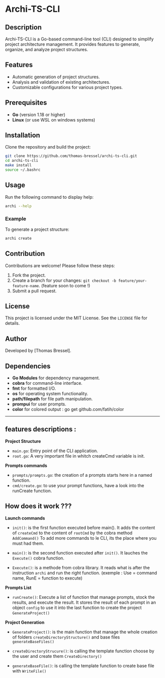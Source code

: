 # Archi-TS-CLI

## Description
Archi-TS-CLI is a Go-based command-line tool (CLI) designed to simplify project architecture management. It provides features to generate, organize, and analyze project structures.

## Features
- Automatic generation of project structures.
- Analysis and validation of existing architectures.
- Customizable configurations for various project types.

## Prerequisites
- **Go** (version 1.18 or higher)
- **Linux** (or use WSL on windows systems)


## Installation
Clone the repository and build the project:
```bash
git clone https://github.com/thomas-bressel/archi-ts-cli.git
cd archi-ts-cli
make install
source ~/.bashrc
```

## Usage
Run the following command to display help:
```bash
archi --help
```

### Example
To generate a project structure:
```bash
archi create
```

## Contribution
Contributions are welcome! Please follow these steps:
1. Fork the project.
2. Create a branch for your changes: `git checkout -b feature/your-feature-name`.  (feature soon to come !)
3. Submit a pull request.

## License
This project is licensed under the MIT License. See the `LICENSE` file for details.

## Author
Developed by [Thomas Bressel].

## Dependencies
- **Go Modules** for dependency management.
- **cobra** for command-line interface.
- **fmt** for formatted I/O.
- **os** for operating system functionality.
- **path/filepath** for file path manipulation.
- **prompui** for user prompts.
- **color** for colored output : go get github.com/fatih/color


____________________________________

## features descriptions :

**Project Structure**
- `main.go`: Entry point of the CLI application.
- `root.go`: A very important file in whitch createCmd variable is init.

**Prompts commands**
- `prompts/prompts.go`: the creation of a prompts starts here in a named function.
- `cmd/create.go`: to use your prompt functions, have a look into the runCreate function.


## How does it work ??? 


**Launch commands**
- `init()`: is the first function executed before main().
It adds the content of `createCmd` to the content of `rootCmd` by the cobra method `AddCommand()`
To add more commands to le CLI, its the place where you must had them.

- `main()`: is the second function executed after `init()`.
It lauches the `Execute()` cobra function.

- `Execute()`: is a methode from cobra library.
It reads what is after the instruction `archi` and run the right function.
(exemple : Use = command name, RunE = function to execute)



**Prompts List**
- `runCreate()`: Execute a list of function that manage prompts, stock the results, and execute the result.
It stores the result of each prompt in an object `config` to use it into the last function to create the project `GenerateProject()`



**Project Generation**
- `GenerateProject()`: is the main function that manage the whole creation of folders `createDirectoryStructure()` and base files `generateBaseFiles()`

- `createDirectoryStrucure()`: is calling the template function choose by the user and create them `CreateDirectory()`

- `generateBaseFile()`: is calling the template function to create base file with  `WriteFile()`

